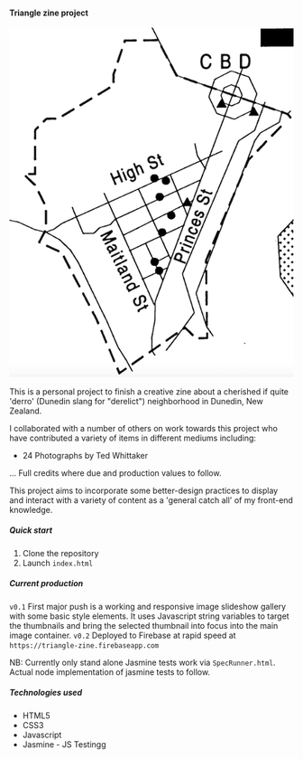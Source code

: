 #### Triangle zine project

![](public/img/dunedintriangle.png)

This is a personal project to finish a creative zine about a cherished if quite 'derro' (Dunedin slang for "derelict") neighborhood in Dunedin, New Zealand. 

I collaborated with a number of others on work towards this project who have contributed a variety of items in different mediums including:
 * 24 Photographs by Ted Whittaker 

... Full credits where due and production values to follow.

This project aims to incorporate some better-design practices to display and interact with a variety of content as a 'general catch all' of my front-end knowledge.


##### Quick start

1. Clone the repository
2. Launch `index.html`

##### Current production

`v0.1` First major push is a working and responsive image slideshow gallery with some basic style elements. It uses Javascript string variables to target the thumbnails and bring the selected thumbnail into focus into the main image container.
`v0.2` Deployed to Firebase at rapid speed at `https://triangle-zine.firebaseapp.com`

NB: Currently only stand alone Jasmine tests work via `SpecRunner.html`. Actual node implementation of jasmine tests to follow.

##### Technologies used

* HTML5
* CSS3
* Javascript
* Jasmine - JS Testingg